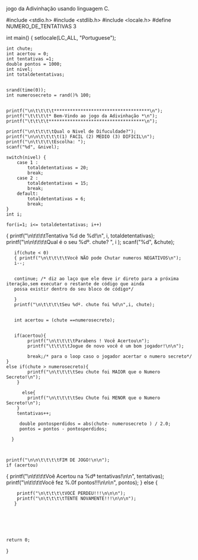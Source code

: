 jogo da Adivinhação usando linguagem C.



#include <stdio.h>
#include <stdlib.h>
#include <locale.h>
#define NUMERO_DE_TENTATIVAS 3

int main()
{
    setlocale(LC_ALL, "Portuguese");

    int chute;
    int acertou = 0;
    int tentativas =1;
    double pontos = 1000;
    int nivel;
    int totaldetentativas;
    

    srand(time(0));
    int numerosecreto = rand()% 100;


    printf("\n\t\t\t\t************************************\n");
    printf("\t\t\t\t* Bem-Vindo ao jogo da Adivinhação *\n");
    printf("\t\t\t\t************************************\n");

    printf("\n\t\t\t\tQual o Nivel de Difuculdade?");
    printf("\n\n\t\t\t\t(1) FACIL (2) MEDIO (3) DIFICIL\n");
    printf("\n\t\t\t\tEscolha: ");
    scanf("%d", &nivel);

    switch(nivel) {
    	case 1 :
    		totaldetentativas = 20;
    		break;
    	case 2 :
			totaldetentativas = 15;
			break;
		default:
			totaldetentativas = 6;
			break;
	}
	int i;
	
    for(i=1; i<= totaldetentativas; i++)
{
	printf("\n\t\t\t\tTentativa %d de %d!\n", i, totaldetentativas);
       printf("\n\n\t\t\t\tQual é o seu %dº.  chute? ", i  );
       scanf("%d", &chute);


       if(chute < 0)
	   { printf("\n\t\t\t\tVocê NÃO pode Chutar numeros NEGATIVOS\n");
	   i--;


	   continue; /* diz ao laço que ele deve ir direto para a próxima iteração,sem executar o restante de código que ainda
	   possa existir dentro do seu bloco de código*/

	   }
	   printf("\n\t\t\t\tSeu %dº. chute foi %d\n",i, chute);


       int acertou = (chute ==numerosecreto);
       

       if(acertou){
            printf("\n\t\t\t\tParabens ! Você Acertou\n");
            printf("\t\t\t\tJogue de novo você é um bom jogador!\n\n");

            break;/* para o loop caso o jogador acertar o numero secreto*/
    }
    else if(chute > numerosecreto){
            printf("\n\t\t\t\tSeu chute foi MAIOR que o Numero Secreto!\n");
        }

          else{
            printf("\n\t\t\t\tSeu Chute foi MENOR que o Numero Secreto!\n");
        }
        tentativas++;

         double pontosperdidos = abs(chute- numerosecreto ) / 2.0;
	     pontos = pontos - pontosperdidos;

      }



    printf("\n\n\t\t\t\tFIM DE JOGO!\n\n");
    if (acertou)
{
	   printf("\n\t\t\t\tVoê Acertou na %dª tentativas!\n\n", tentativas);
	   printf("\n\t\t\t\tVocê fez %.0f pontos!!!\n\n\n", pontos);
	  } else {
	   	
	   	printf("\n\t\t\t\tVOCÊ PERDEU!!!\n\n\n");
	   	printf("\n\t\t\t\tTENTE NOVAMENTE!!!\n\n\n");
	   }


    



    return 0;
}

